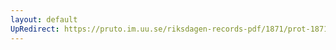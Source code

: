 ```yaml
---
layout: default
UpRedirect: https://pruto.im.uu.se/riksdagen-records-pdf/1871/prot-1871--ak--208/prot-1871--ak--208_004.pdf
---
```

